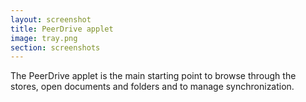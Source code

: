 ```yaml
---
layout: screenshot
title: PeerDrive applet
image: tray.png
section: screenshots
---
```


The PeerDrive applet is the main starting point to browse through the stores,
open documents and folders and to manage synchronization.

